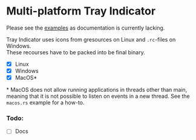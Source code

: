 # Multi-platform Tray Indicator

Please see the [examples](https://github.com/olback/tray-item-rs/tree/master/examples) as documentation is currently lacking.

Tray Indicator uses icons from gresources on Linux and `.rc`-files on Windows.  
These recourses have to be packed into be final binary.

* [x] Linux
* [x] Windows
* [x] MacOS*

\* MacOS does not allow running applications in threads other than main, meaning that
it is not possible to listen on events in a new thread. See the `macos.rs` example for a how-to.

### Todo:
* [ ] Docs
